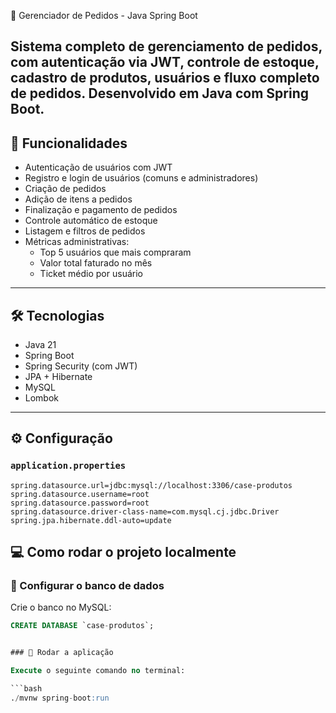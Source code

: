  🛒 Gerenciador de Pedidos - Java Spring Boot

Sistema completo de gerenciamento de pedidos, com autenticação via JWT, controle de estoque, cadastro de produtos, usuários e fluxo completo de pedidos. Desenvolvido em Java com Spring Boot.
---

## 🚀 Funcionalidades

- Autenticação de usuários com JWT
- Registro e login de usuários (comuns e administradores)
- Criação de pedidos
- Adição de itens a pedidos
- Finalização e pagamento de pedidos
- Controle automático de estoque
- Listagem e filtros de pedidos
- Métricas administrativas:
  - Top 5 usuários que mais compraram
  - Valor total faturado no mês
  - Ticket médio por usuário

---

## 🛠️ Tecnologias

- Java 21
- Spring Boot
- Spring Security (com JWT)
- JPA + Hibernate
- MySQL
- Lombok

---

## ⚙️ Configuração

### `application.properties`

```properties
spring.datasource.url=jdbc:mysql://localhost:3306/case-produtos
spring.datasource.username=root
spring.datasource.password=root
spring.datasource.driver-class-name=com.mysql.cj.jdbc.Driver
spring.jpa.hibernate.ddl-auto=update
```


## 💻 Como rodar o projeto localmente

### 🔧 Configurar o banco de dados

Crie o banco no MySQL:

```sql
CREATE DATABASE `case-produtos`;


### 🚀 Rodar a aplicação

Execute o seguinte comando no terminal:

```bash
./mvnw spring-boot:run


